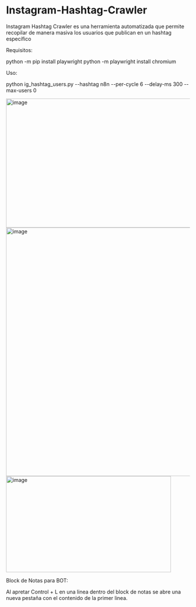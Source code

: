 # Instagram-Hashtag-Crawler
Instagram Hashtag Crawler es una herramienta automatizada que permite recopilar de manera masiva los usuarios que publican en un hashtag específico

Requisitos: 

python -m pip install playwright
python -m playwright install chromium

Uso:

python ig_hashtag_users.py --hashtag n8n --per-cycle 6 --delay-ms 300 --max-users 0


<img width="840" height="353" alt="image" src="https://github.com/user-attachments/assets/13241359-b75c-4414-b147-708e9c5f3dc0" />

<img width="723" height="680" alt="image" src="https://github.com/user-attachments/assets/c508210d-85f0-4d4c-abd8-5535399a279c" />

<img width="452" height="263" alt="image" src="https://github.com/user-attachments/assets/6f5a92c6-4d24-4666-9f97-f3a125d20bd1" />


Block de Notas para BOT:

Al apretar Control + L en una linea dentro del block de notas se abre una nueva pestaña con el contenido de la primer linea.

